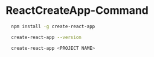 # ReactCreateApp-Command

```bash
  npm install -g create-react-app
```

```bash
  create-react-app --version
```

```bash
  create-react-app <PROJECT NAME>
```